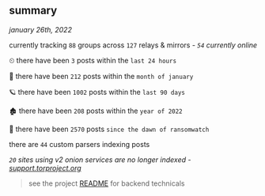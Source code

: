 
## summary
_january 26th, 2022_

currently tracking `88` groups across `127` relays & mirrors - _`54` currently online_

⏲ there have been `3` posts within the `last 24 hours`

🦈 there have been `212` posts within the `month of january`

🪐 there have been `1002` posts within the `last 90 days`

🏚 there have been `208` posts within the `year of 2022`

🦕 there have been `2570` posts `since the dawn of ransomwatch`

there are `44` custom parsers indexing posts

_`20` sites using v2 onion services are no longer indexed - [support.torproject.org](https://support.torproject.org/onionservices/v2-deprecation/)_

> see the project [README](https://github.com/thetanz/ransomwatch#ransomwatch--) for backend technicals

